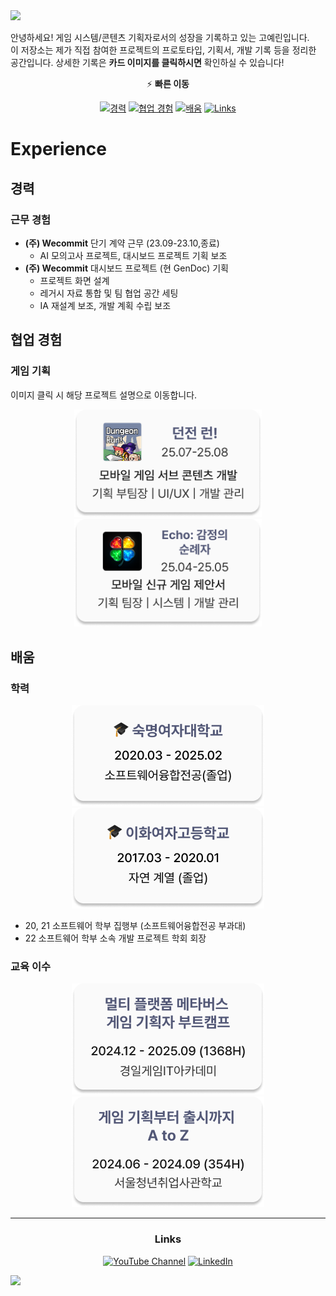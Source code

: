 <img src="https://capsule-render.vercel.app/api?type=waving&color=535877&height=250&section=header&text=GAME%20DESIGN%20PORTFOLIO&fontSize=48" />


안녕하세요! 게임 시스템/콘텐츠 기획자로서의 성장을 기록하고 있는 고예린입니다.  
이 저장소는 제가 직접 참여한 프로젝트의 프로토타입, 기획서, 개발 기록 등을 정리한 공간입니다.
상세한 기록은 **카드 이미지를 클릭하시면** 확인하실 수 있습니다!

<div align="center">

⚡ **빠른 이동**

[![경력](https://img.shields.io/badge/경력-535877?style=for-the-badge&logo=bookstack&logoColor=white)](#경력)
[![협업 경험](https://img.shields.io/badge/협업%20경험-535877?style=for-the-badge&logo=github&logoColor=white)](#협업-경험)
[![배움](https://img.shields.io/badge/배움-535877?style=for-the-badge&logo=openbook&logoColor=white)](#배움)
[![Links](https://img.shields.io/badge/Links-535877?style=for-the-badge&logo=link&logoColor=white)](#links)

</div>


# Experience
## 경력
### 근무 경험
- **(주) Wecommit** 단기 계약 근무 (23.09-23.10,종료)
  - AI 모의고사 프로젝트, 대시보드 프로젝트 기획 보조
-  **(주) Wecommit** 대시보드 프로젝트 (현 GenDoc) 기획
    - 프로젝트 화면 설계
    - 레거시 자료 통합 및 팀 협업 공간 세팅
    - IA 재설계 보조, 개발 계획 수립 보조
## 협업 경험
### 게임 기획
이미지 클릭 시 해당 프로젝트 설명으로 이동합니다. 
<p align="center">
  <a href="descriptions/2025.07-08_DungeonRun.md">
    <img src="images/Card_Prj_DGR.png" width="300" alt="던전런 프로젝트"/>
  </a>
  <a href="descriptions/2025.04-05_ECHO.md">
  <img src="images/Card_Prj_Echo.png" width="300" alt="제안서 프로젝트"/>
  </a>
</p>

## 배움
### 학력

<div align="center">

![숙명여대 졸업 (20-25) 이미지](images/Card_Grad_Major.png) 
![이화여고 졸업 (17-20) 이미지](images/Card_Grad_HighSchool.png)

</div>

- 20, 21 소프트웨어 학부 집행부 (소프트웨어융합전공 부과대)
- 22 소프트웨어 학부 소속 개발 프로젝트 학회 <APPS> 회장


### 교육 이수
<div align="center">

![KGA 수료](images/Card_Edu_KGA.png) 
![새싹 수료 이미지](images/Card_Edu_SeSAC.png)

</div>


---
<!-- <div align="center">

### Interests

🎯 좋아하는 장르: MMORPG / 시뮬레이션 / 스토리 중점 게임  
🔍 현재 관심 분야: 글 밖에서 전달하는 스토리텔링, 생활 컨텐츠

</div>-->

<div align="center">

### Links 
[![YouTube Channel](https://img.shields.io/badge/YouTube-@yernie--gameDesign-red?logo=youtube&logoColor=white)](https://www.youtube.com/@yernie-gameDesign) [![LinkedIn](https://img.shields.io/badge/LinkedIn-yerin--ko-blue?logo=linkedin&logoColor=white)](https://www.linkedin.com/in/yerin-ko-040161293/)

</div>

<img src="https://capsule-render.vercel.app/api?type=waving&color=535877&section=footer&width=2000&text=Thank%20you&fontSize=52" />

